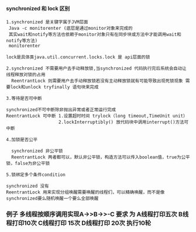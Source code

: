 #### synchronized 和 lock 区别 

    1.synchronized 是关键字属于JVM层面 
     Java -c monitorenter (底层是通过monitor对象来完成的 
     其实wait和notify等方法也依赖于monitor对象只有在同步块或方法中才能调用wait和notify等方法)  
     monitorenter 
    
    lock是具体类java.util.concurrent.locks.lock 是 api层面的锁
    
    2.synchronized 不需要用户去手动释放锁,当synchronized 代码执行完后系统会自动让线程释放对锁的占用
      ReentrantLock 则需要用户去手动释放锁若没有主动释放锁就有可能导致出现死锁现象 需要lock和unlock tryfinally 语句块来完成
      
    3.等待是否可中断
    
    synchronized不可中断除非抛出异常或者正常运行完成
    ReentrantLock 可中断 1.设置超时时间 trylock（long timeout,TimeUnit unit）
                        2.lockInterruptibly() 放代码块中调用interrupt()方法可中断
      
    4.加锁是否公平
    
      synchronized 非公平锁
      ReentrantLock 两者都可以，默认非公平锁，构造方法可以传入boolean值，true为公平锁，false为非公平锁
      
    5.锁绑定多个条件condition
    
    synchronized 没有
    ReentrantLock 用来实现分组唤醒需要唤醒的线程们，可以精确唤醒，而不是像synchronized要么随机唤醒一个要么全部唤醒
    
### 例子 多线程按顺序调用实现A->>B->>-C 要求 为 A线程打印五次 B线程打印10次 C线程打印 15次 D线程打印 20次 执行10轮

